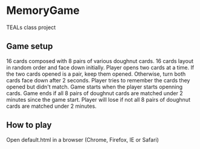 # MemoryGame
TEALs class project

## Game setup
16 cards composed with 8 pairs of various doughnut cards. 16 cards layout in random order and face down initially. Player opens two cards at a time. If the two cards opened is a pair, keep them opened. Otherwise, turn both cards face down after 2 seconds. Player tries to remember the cards they opened but didn't match. Game starts when the player starts openning cards. Game ends if all 8 pairs of doughnut cards are matched under 2 minutes since the game start. Player will lose if not all 8 pairs of doughnut cards are matched under 2 minutes.

## How to play
Open default.html in a browser (Chrome, Firefox, IE or Safari)
